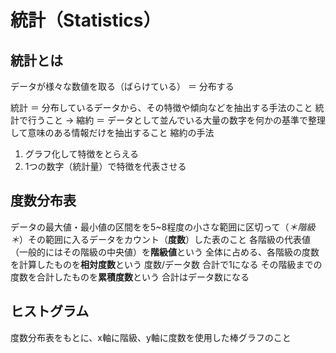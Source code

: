 # 統計（Statistics）

## 統計とは

データが様々な数値を取る（ばらけている） ＝ 分布する

統計 ＝ 分布しているデータから、その特徴や傾向などを抽出する手法のこと
統計で行うこと → 縮約 ＝ データとして並んでいる大量の数字を何かの基準で整理して意味のある情報だけを抽出すること
縮約の手法
  1. グラフ化して特徴をとらえる
  2. 1つの数字（統計量）で特徴を代表させる

## 度数分布表
  データの最大値・最小値の区間をを5~8程度の小さな範囲に区切って（*＊階級＊*）その範囲に入るデータをカウント（**度数**）した表のこと
  各階級の代表値（一般的にはその階級の中央値）を**階級値**という
  全体に占める、各階級の度数を計算したものを**相対度数**という 度数/データ数 合計で1になる
  その階級までの度数を合計したものを**累積度数**という 合計はデータ数になる

## ヒストグラム
  度数分布表をもとに、x軸に階級、y軸に度数を使用した棒グラフのこと
